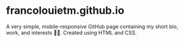 # francolouietm.github.io

A very simple, mobile-responsive GitHub page containing my short bio, work, and interests 👨‍💻. Created using HTML and CSS.